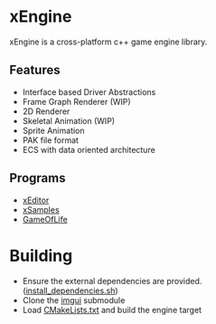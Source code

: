 # xEngine
xEngine is a cross-platform c++ game engine library.

## Features
- Interface based Driver Abstractions
- Frame Graph Renderer (WIP)
- 2D Renderer
- Skeletal Animation (WIP)
- Sprite Animation
- PAK file format
- ECS with data oriented architecture

## Programs
- [xEditor](https://github.com/vetux/xeditor)
- [xSamples](https://github.com/vetux/xsamples)
- [GameOfLife](https://github.com/vetux/gameoflife)

# Building
- Ensure the external dependencies are provided. ([install_dependencies.sh](install_dependencies.sh]))
- Clone the [imgui](submodules/imgui) submodule
- Load [CMakeLists.txt](CMakeLists.txt) and build the engine target
